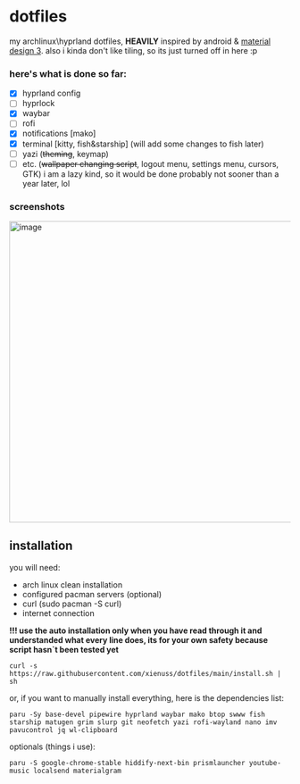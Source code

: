 # dotfiles
my archlinux\hyprland dotfiles, **HEAVILY** inspired by android & [material design 3](m3.material.io). also i kinda don't like tiling, so its just turned off in here :p
### here's what is done so far:
- [x] hyprland config
- [ ] hyprlock
- [x] waybar
- [ ] rofi
- [x] notifications [mako]
- [x] terminal [kitty, fish&starship] (will add some changes to fish later)
- [ ] yazi (~~theming~~, keymap)
- [ ] etc. (~~wallpaper changing script~~, logout menu, settings menu, cursors, GTK)
i am a lazy kind, so it would be done probably not sooner than a year later, lol
### screenshots
<img height="540" alt="image" src="https://github.com/user-attachments/assets/7a410fdf-cde0-4764-ba26-9e80878ab35a" />

## installation
you will need:
- arch linux clean installation
- configured pacman servers (optional)
- curl (sudo pacman -S curl)
- internet connection

**!!! use the auto installation only when you have read through it and understanded what every line does, its for your own safety because script hasn`t been tested yet**
```
curl -s https://raw.githubusercontent.com/xienuss/dotfiles/main/install.sh | sh
```
or, if you want to manually install everything, here is the dependencies list:
```
paru -Sy base-devel pipewire hyprland waybar mako btop swww fish starship matugen grim slurp git neofetch yazi rofi-wayland nano imv pavucontrol jq wl-clipboard
```
optionals (things i use):
```
paru -S google-chrome-stable hiddify-next-bin prismlauncher youtube-music localsend materialgram
```
